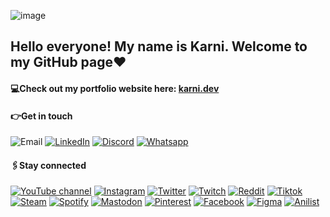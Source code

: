 ![image](https://github.com/user-attachments/assets/12ba71a3-c7a7-49f7-9d1b-ca2ff0919ad3)

<h2>Hello everyone! My name is Karni. Welcome to my GitHub page❤️</h2>
<h4>💻Check out my portfolio website here: <a href="https://karni.dev/">karni.dev</a></h4>

<h4>👉Get in touch</h4>
<p>
  <img alt="Email" src="https://img.shields.io/badge/gmail-karnikaavelumani%40gmail.com-%23EA4335?logo=gmail&link=copy">
  <a href="https://www.linkedin.com/in/karnivelu/"><img alt="LinkedIn" src="https://img.shields.io/badge/linkedin-karnivelu-%230A66C2?logo=linkedin"></a>
  <a href="dharmicsheep"><img alt="Discord" src="https://img.shields.io/badge/discord-demonicgoat-%235865F2?logo=discord"></a>
  <a href="7146092078"><img alt="Whatsapp" src="https://img.shields.io/badge/whatsapp-714--609--2078-%2325D366?logo=whatsapp"></a>
</p>

<h4>🖇️Stay connected</h4>
<p>
	<a href="https://www.youtube.com/@karnikaavelumani"><img alt="YouTube channel" src="https://img.shields.io/badge/youtube-%23FF0000?logo=youtube&logoColor=white"></a>
	<a href="https://www.instagram.com/karnikaavelumani/"><img alt="Instagram" src="https://img.shields.io/badge/instagram-%23E4405F?logo=instagram&logoColor=white"></a>
	<a href="https://twitter.com/dharmicsheep"><img alt="Twitter" src="https://img.shields.io/badge/twitter-%23000000?logo=x&logoColor=white"></a>
	<a href="https://www.twitch.tv/dharmicsheep"><img alt="Twitch" src="https://img.shields.io/badge/twitch-%239146FF?logo=twitch&logoColor=white"></a>
	<a href="https://www.reddit.com/user/Demonic__Goat"><img alt="Reddit" src="https://img.shields.io/badge/reddit-%23FF4500?logo=reddit&logoColor=white"></a>
	<a href="https://www.tiktok.com/@dharmicsheep"><img alt="Tiktok" src="https://img.shields.io/badge/tiktok-%23C32C7F?logo=tiktok&logoColor=white"></a>
	<a href="https://steamcommunity.com/profiles/76561198984620628"><img alt="Steam" src="https://img.shields.io/badge/steam-%231b2838?logo=steam&logoColor=white"></a>
	<a href="https://open.spotify.com/user/dharmicsheep"><img alt="Spotify" src="https://img.shields.io/badge/spotify-%231DB954?logo=spotify&logoColor=white"></a>
	<a href="https://mastodon.social/@demonicgoat"><img alt="Mastodon" src="https://img.shields.io/badge/mastodon-%236364FF?logo=mastodon&logoColor=white"></a>
	<a href="https://www.pinterest.com/karnivelu/"><img alt="Pinterest" src="https://img.shields.io/badge/pinterest-%23BD081C?logo=pinterest&logoColor=white"></a>
	<a href="https://www.facebook.com/karnikaa.velumani"><img alt="Facebook" src="https://img.shields.io/badge/facebook-%230866FF?logo=facebook&logoColor=white"></a>
	<a href="https://www.figma.com/@karni"><img alt="Figma" src="https://img.shields.io/badge/figma-%23F24E1E?logo=figma&logoColor=white"></a>
	<a href="https://anilist.co/user/DemonicGoat/"><img alt="Anilist" src="https://img.shields.io/badge/anilist-%2302A9FF?logo=anilist&logoColor=white"></a>
</p>
